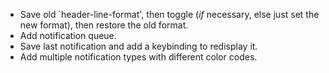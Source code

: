 - Save old `header-line-format', then toggle (*if* necessary, else
  just set the new format), then restore the old format.
- Add notification queue.
- Save last notification and add a keybinding to redisplay it.
- Add multiple notification types with different color codes.

